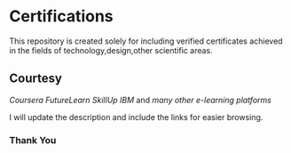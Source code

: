 # Certifications
This repository is created solely for including verified certificates achieved in the fields of technology,design,other scientific areas.
## Courtesy
*Coursera*
*FutureLearn*
*SkillUp*
*IBM*
and *many other e-learning platforms*

I will update the description and include the links for easier browsing.
### Thank You
